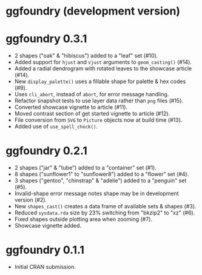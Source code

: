 # ggfoundry (development version)

# ggfoundry 0.3.1

-   2 shapes ("oak" & "hibiscus") added to a "leaf" set (#10).
-   Added support for `hjust` and `vjust` arguments to `geom_casting()` (#14).
-   Added a radial dendrogram with rotated leaves to the showcase article (#14).
-   New `display_palette()` uses a fillable shape for palette & hex codes (#9).
-   Uses `cli_abort`, instead of `abort`, for error message handling.
-   Refactor snapshot tests to use layer data rather than `png` files (#15).
-   Converted showcase vignette to article (#11).
-   Moved contrast section of get started vignette to article (#12).
-   File conversion from `SVG` to `Picture` objects now at build time (#13).
-   Added use of `use_spell_check()`.

# ggfoundry 0.2.1

-   2 shapes ("jar" & "tube") added to a "container" set (#1).
-   8 shapes ("sunflower1" to "sunflower8") added to a "flower" set (#4).
-   3 shapes ("gentoo", "chinstrap" & "adelie") added to a "penguin" set (#5).
-   Invalid-shape error message notes shape may be in development version (#2).
-   New `shapes_cast()` creates a data frame of available sets & shapes (#3).
-   Reduced `sysdata.rda` size by 23% switching from "bkzip2" to "xz" (#6).
-   Fixed shapes outside plotting area when zooming (#7).
-   Showcase vignette added.

# ggfoundry 0.1.1

-   Initial CRAN submission.
